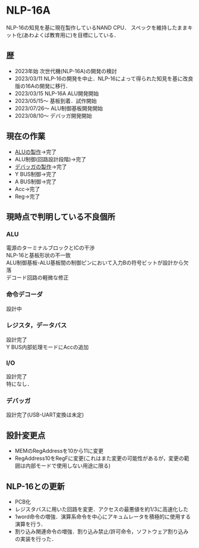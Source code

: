 # NLP-16A
NLP-16の知見を基に現在製作しているNAND CPU．
スペックを維持したままキット化(あわよくば教育用に)を目標にしている．
## 歴
- 2023年始 次世代機(NLP-16A)の開発の検討
- 2023/03/11 NLP-16の開発を中止．NLP-16によって得られた知見を基に改良版の16Aの開発に移行．
- 2023/03/15 NLP-16A ALU開発開始
- 2023/05/15～ 基板到着．試作開始
- 2023/07/26～ ALU制御基板開発開始
- 2023/08/10～ デバッガ開発開始

## 現在の作業
- [ALUの製作](./Hardware/alu_c)→完了
- ALU制御(回路設計段階)→完了
- [デバッガの製作](./Hardware/debugger)→完了
- Y BUS制御→完了
- A BUS制御→完了
- Acc→完了
- Reg→完了

## 現時点で判明している不良個所
### ALU  
電源のターミナルブロックとICの干渉  
NLP-16と基板形状の不一致  
ALU制御基板-ALU基板間の制御ピンにおいて入力Bの符号ビットが設計から欠落  
デコード回路の軽微な修正
### 命令デコーダ
設計中
### レジスタ，データバス  
設計完了  
Y BUS内部処理モードにAccの追加
### I/O
設計完了  
特になし．

### デバッガ  
設計完了(USB-UART変換は未定)  

## 設計変更点  
- MEMのRegAddressを10から11に変更  
- RegAddress10をRegFに変更(これはまた変更の可能性があるが，変更の範囲は内部モードで使用しない用途に限る)  

## NLP-16との更新  
- PCB化  
- レジスタバスに用いた回路を変更．アクセスの最悪値を約1/3に高速化した  
- 1word命令の増強．演算系命令を中心にアキュムレータを積極的に使用する演算を行う．  
- 割り込み関連命令の増強．割り込み禁止/許可命令，ソフトウェア割り込みの実装を行った．